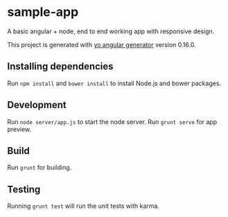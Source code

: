 # sample-app

A basic angular + node, end to end working app with responsive design.

This project is generated with [yo angular generator](https://github.com/yeoman/generator-angular)
version 0.16.0.

## Installing dependencies

Run `npm install` and `bower install` to install Node.js and bower packages.

## Development

Run `node server/app.js` to start the node server.
Run `grunt serve` for app preview.

## Build

Run `grunt` for building.

## Testing

Running `grunt test` will run the unit tests with karma.
